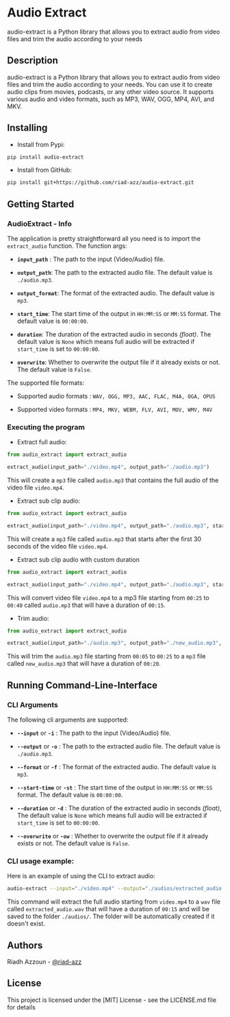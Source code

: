 # Audio Extract

audio-extract is a Python library that allows you to extract audio from video files and trim the audio according to your
needs

## Description

audio-extract is a Python library that allows you to extract audio from video files and trim the audio according to your
needs. You can use it to create audio clips from movies, podcasts, or any other video source. It supports various audio
and video formats, such as MP3, WAV, OGG, MP4, AVI, and MKV.

## Installing

- Install from Pypi:

```bash
pip install audio-extract
```

- Install from GitHub:

```bash
pip install git+https://github.com/riad-azz/audio-extract.git
```

## Getting Started

### AudioExtract - Info

The application is pretty straightforward all you need is to import the `extract_audio` function. The function args:

* **`input_path`** : The path to the input (Video/Audio) file.

* **`output_path`**: The path to the extracted audio file. The default value is `./audio.mp3`.

* **`output_format`**: The format of the extracted audio. The default value is `mp3`.

* **`start_time`**: The start time of the output in `HH:MM:SS` or `MM:SS` format. The default value is `00:00:00`.

* **`duration`**: The duration of the extracted audio in seconds _(float)_. The default value is  `None` which means
  full audio will be extracted if `start_time` is set to `00:00:00`.

* **`overwrite`**: Whether to overwrite the output file if it already exists or not. The default value is `False`.

The supported file formats:

- Supported audio formats : `WAV, OGG, MP3, AAC, FLAC, M4A, OGA, OPUS`

- Supported video formats : `MP4, MKV, WEBM, FLV, AVI, MOV, WMV, M4V`

### Executing the program

- Extract full audio:

```python
from audio_extract import extract_audio

extract_audio(input_path="./video.mp4", output_path="./audio.mp3")
```

This will create a `mp3` file called `audio.mp3` that contains the full audio of the video file `video.mp4`.

- Extract sub clip audio:

```python
from audio_extract import extract_audio

extract_audio(input_path="./video.mp4", output_path="./audio.mp3", start_time="00:30")
```

This will create a `mp3` file called `audio.mp3` that starts after the first 30 seconds of the video file `video.mp4`.

- Extract sub clip audio with custom duration

```python
from audio_extract import extract_audio

extract_audio(input_path="./video.mp4", output_path="./audio.mp3", start_time="00:25", duration=15.0)
```

This will convert video file `video.mp4` to a mp3 file starting from `00:25` to `00:40`
called `audio.mp3` that will have a duration of `00:15`.

- Trim audio:

```python
from audio_extract import extract_audio

extract_audio(input_path="./audio.mp3", output_path="./new_audio.mp3", start_time="00:05", duration=20.0)
```

This will trim the `audio.mp3` file starting from `00:05` to `00:25` to a `mp3` file called `new_audio.mp3` that will
have a duration of `00:20`.

## Running Command-Line-Interface

### CLI Arguments

The following cli arguments are supported:

* **`--input`** or **`-i`** : The path to the input (Video/Audio) file.

* **`--output`** or **`-o`** : The path to the extracted audio file. The default value is `./audio.mp3`.

* **`--format`** or **`-f`** : The format of the extracted audio. The default value is `mp3`.

* **`--start-time`** or **`-st`** : The start time of the output in `HH:MM:SS` or `MM:SS` format. The default value
  is `00:00:00`.

* **`--duration`** or **`-d`** : The duration of the extracted audio in seconds _(float)_, The default value is `None`
  which means full audio will be extracted if `start_time` is set to `00:00:00`.

* **`--overwrite`** or **`-ow`** : Whether to overwrite the output file if it already exists or not. The default value
  is `False`.

### CLI usage example:

Here is an example of using the CLI to extract audio:

```bash
audio-extract --input="./video.mp4" --output="./audios/extracted_audio.wav" --format="wav"
```

This command will extract the full audio starting from `video.mp4` to a `wav` file called `extracted_audio.wav` that
will have a duration of `00:15` and will be saved to the folder `./audios/`. The folder will be automatically created if
it doesn't exist.

## Authors

Riadh Azzoun - [@riad-azz](https://github.com/riad-azz)

## License

This project is licensed under the [MIT] License - see the LICENSE.md file for details